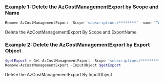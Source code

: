 ### Example 1: Delete the AzCostManagementExport by Scope and Name
```powershell
Remove-AzCostManagementExport -Scope 'subscriptions/********' -name 'TestExportDatasetAggregationInfoYouri'
```

Delete the AzCostManagementExport By Scope and ExportName

### Example 2: Delete the AzCostManagementExport by Export Object
```powershell
$getExport = Get-AzCostManagementExport -Scope 'subscriptions/*********' -name 'TestExportDatasetAggregationYouori'
Remove-AzCostManagementExport -InputObject $getExport
```

Delete the AzCostManagementExport By InputObject

